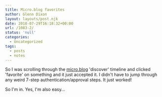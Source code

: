 ```yaml
---
title: Micro.blog favorites
author: Glenn Dixon
layout: layouts/post.njk
date: 2018-07-29T16:18:32+00:00
url: /1083-2/
status: 'null'
categories:
  - Uncategorized
tags:
  - posts
  - notes
---
```

So I was scrolling through the [micro.blog][1] 'discover' timeline and clicked 'favorite' on something and it just accepted it. I didn't have to jump through any weird 7-step authentication/approval steps. It just worked!

<!-- excerpt -->
So I'm in. Yes, I'm also easy&#8230;

 [1]: https://micro.blog